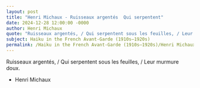 ```yaml
---
layout: post
title: "Henri Michaux - Ruisseaux argentés  Qui serpentent"
date: 2024-12-28 12:00:00 -0000
author: Henri Michaux
quote: "Ruisseaux argentés, / Qui serpentent sous les feuilles, / Leur murmure doux."
subject: Haiku in the French Avant-Garde (1910s–1920s)
permalink: /Haiku in the French Avant-Garde (1910s–1920s)/Henri Michaux/Henri Michaux - Ruisseaux argentés  Qui serpentent
---
```


Ruisseaux argentés, / Qui serpentent sous les feuilles, / Leur murmure doux.

- Henri Michaux
